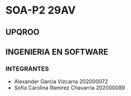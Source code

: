 # SOA-P2 29AV

## UPQROO 
## INGENIERIA EN SOFTWARE
### INTEGRANTES

- Alexander Garcia Vizcarra  202000072
- Sofia Carolina Ramirez Chavarria 202000089
